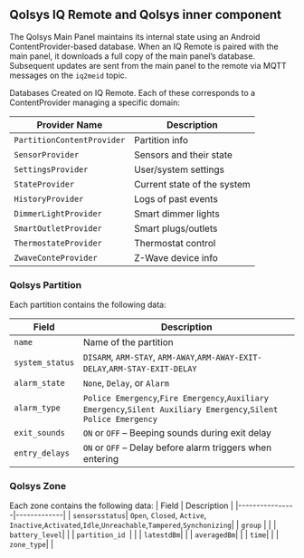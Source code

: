 ## Qolsys IQ Remote and Qolsys inner component
The Qolsys Main Panel maintains its internal state using an Android ContentProvider-based database.  When an IQ Remote is paired with the main panel, it downloads a full copy of the main panel’s database. Subsequent updates are sent from the main panel to the remote via MQTT messages on the `iq2meid` topic.

Databases Created on IQ Remote.
Each of these corresponds to a ContentProvider managing a specific domain:


| Provider Name             | Description                  |
|--------------------------|------------------------------|
| `PartitionContentProvider` | Partition info               |
| `SensorProvider`           | Sensors and their state      |
| `SettingsProvider`         | User/system settings         |
| `StateProvider`            | Current state of the system  |
| `HistoryProvider`          | Logs of past events          |
| `DimmerLightProvider`      | Smart dimmer lights          |
| `SmartOutletProvider`      | Smart plugs/outlets          |
| `ThermostateProvider`      | Thermostat control           |
| `ZwaveConteProvider`       | Z-Wave device info           |


### Qolsys Partition
Each partition contains the following data:

| Field          | Description |
|----------------|-------------|
| `name`         | Name of the partition  |
| `system_status`| `DISARM`, `ARM-STAY`, `ARM-AWAY`,`ARM-AWAY-EXIT-DELAY`,`ARM-STAY-EXIT-DELAY` |
| `alarm_state`  | `None`, `Delay`, or `Alarm` |
| `alarm_type`   | `Police Emergency`,`Fire Emergency`,`Auxiliary Emergency`,`Silent Auxiliary Emergency`,`Silent Police Emergency`|
| `exit_sounds`  | `ON` or `OFF` – Beeping sounds during exit delay |
| `entry_delays` | `ON` or `OFF` – Delay before alarm triggers when entering |

### Qolsys Zone
Each zone contains the following data:
| Field          | Description |
|----------------|-------------|
| `sensorsstatus`| `Open`, `Closed`, `Active`, `Inactive`,`Activated`,`Idle`,`Unreachable`,`Tampered`,`Synchonizing`|
| `group`        |              |
| `battery_level`|              | 
| `partition_id `|              | 
| `latestdBm`|              | 
| `averagedBm`|              | 
| `time`|              | 
| `zone_type`|              | 